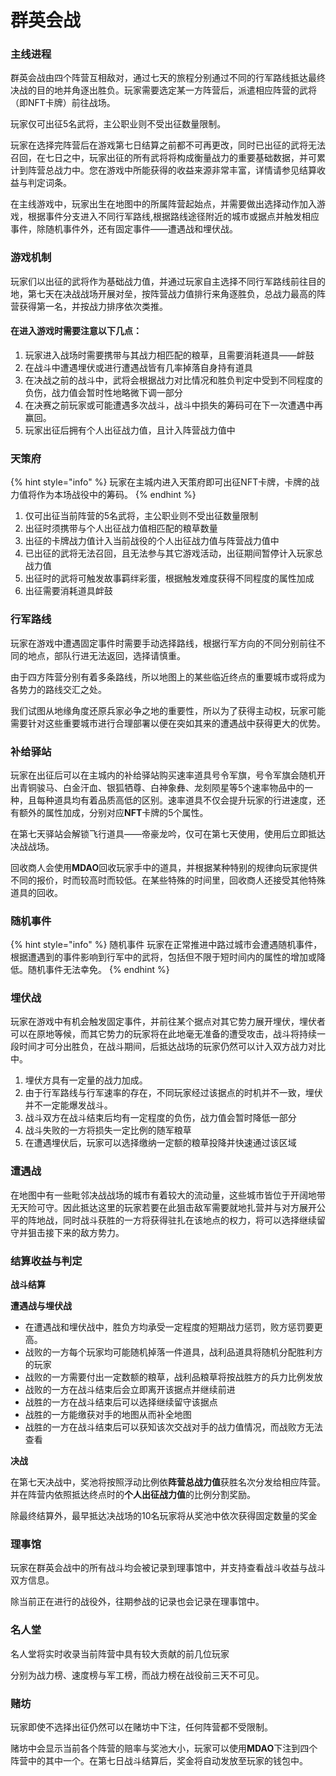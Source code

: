 # 群英会战

### **主线进程**

群英会战由四个阵营互相敌对，通过七天的旅程分别通过不同的行军路线抵达最终决战的目的地并角逐出胜负。玩家需要选定某一方阵营后，派遣相应阵营的武将（即NFT卡牌）前往战场。

玩家仅可出征5名武将，主公职业则不受出征数量限制。

玩家在选择完阵营后在游戏第七日结算之前都不可再更改，同时已出征的武将无法召回，在七日之中，玩家出征的所有武将将构成衡量战力的重要基础数据，并可累计到阵营总战力中。您在游戏中所能获得的收益来源非常丰富，详情请参见结算收益与判定词条。

在主线游戏中，玩家出生在地图中的所属阵营起始点，并需要做出选择动作加入游戏，根据事件分支进入不同行军路线,根据路线途径附近的城市或据点并触发相应事件，除随机事件外，还有固定事件——遭遇战和埋伏战。



### 游戏机制

玩家们以出征的武将作为基础战力值，并通过玩家自主选择不同行军路线前往目的地，第七天在决战战场开展对垒，按阵营战力值排行来角逐胜负，总战力最高的阵营获得第一名，并按战力排序依次类推。

#### 在进入游戏时需要注意以下几点：

1. 玩家进入战场时需要携带与其战力相匹配的粮草，且需要消耗道具——衅鼓
2. 在战斗中遭遇埋伏或进行遭遇战皆有几率掉落自身持有道具
3. 在决战之前的战斗中，武将会根据战力对比情况和胜负判定中受到不同程度的负伤，战力值会暂时性地略微下调一部分
4. 在决赛之前玩家或可能遭遇多次战斗，战斗中损失的筹码可在下一次遭遇中再赢回。
5. 玩家出征后拥有个人出征战力值，且计入阵营战力值中

### 天策府

{% hint style="info" %}
玩家在主城内进入天策府即可出征NFT卡牌，卡牌的战力值将作为本场战役中的筹码。
{% endhint %}

1. 仅可出征当前阵营的5名武将，主公职业则不受出征数量限制
2. 出征时须携带与个人出征战力值相匹配的粮草数量
3. 出征的卡牌战力值计入当前战役的个人出征战力值与阵营战力值中
4. 已出征的武将无法召回，且无法参与其它游戏活动，出征期间暂停计入玩家总战力值
5. 出征时的武将可触发故事羁绊彩蛋，根据触发难度获得不同程度的属性加成
6. 出征需要消耗道具衅鼓

### **行军路线**

玩家在游戏中遭遇固定事件时需要手动选择路线，根据行军方向的不同分别前往不同的地点，部队行进无法返回，选择请慎重。&#x20;

由于四方阵营分别有着多条路线，所以地图上的某些临近终点的重要城市或将成为各势力的路线交汇之处。

我们试图从地缘角度还原兵家必争之地的重要性，所以为了获得主动权，玩家可能需要针对这些重要城市进行合理部署以便在突如其来的遭遇战中获得更大的优势。



### 补给驿站

玩家在出征后可以在主城内的补给驿站购买速率道具号令军旗，号令军旗会随机开出青铜骏马、白金汗血、银狐牺尊、白神象彝、龙刻陨星等5个速率物品中的一种，且每种道具均有着品质高低的区别。速率道具不仅会提升玩家的行进速度，还有额外的属性加成，分别对应**NFT**卡牌的5个属性。

在第七天驿站会解锁飞行道具——帝豪龙吟，仅可在第七天使用，使用后立即抵达决战战场。

回收商人会使用**MDAO**回收玩家手中的道具，并根据某种特别的规律向玩家提供不同的报价，时而较高时而较低。在某些特殊的时间里，回收商人还接受其他特殊道具的回收。



### **随机事件**

{% hint style="info" %}
随机事件 玩家在正常推进中路过城市会遭遇随机事件，根据遭遇到的事件影响到行军中的武将，包括但不限于短时间内的属性的增加或降低。随机事件无法幸免。
{% endhint %}

### 埋伏战

玩家在游戏中有机会触发固定事件，并前往某个据点对其它势力展开埋伏，埋伏者可以在原地等候，而其它势力的玩家将在此地毫无准备的遭受攻击，战斗将持续一段时间才可分出胜负，在战斗期间，后抵达战场的玩家仍然可以计入双方战力对比中。

1. 埋伏方具有一定量的战力加成。
2. 由于行军路线与行军速率的存在，不同玩家经过该据点的时机并不一致，埋伏并不一定能爆发战斗。
3. 战斗双方在战斗结束后均有一定程度的负伤，战力值会暂时降低一部分
4. 战斗失败的一方将损失一定比例的随军粮草
5. 在遭遇埋伏后，玩家可以选择缴纳一定额的粮草投降并快速通过该区域

### 遭遇战

在地图中有一些毗邻决战战场的城市有着较大的流动量，这些城市皆位于开阔地带无天险可守。因此抵达这里的玩家若要在此狙击敌军需要就地扎营并与对方展开公平的阵地战，同时战斗获胜的一方将获得驻扎在该地点的权力，将可以选择继续留守并狙击接下来的敌方势力。



### **结算收益与判定**

**战斗结算**

**遭遇战与埋伏战**

* 在遭遇战和埋伏战中，胜负方均承受一定程度的短期战力惩罚，败方惩罚要更高。
* 战败的一方每个玩家均可能随机掉落一件道具，战利品道具将随机分配胜利方的玩家
* 战败的一方需要付出一定数额的粮草，战利品粮草将按战胜方的兵力比例发放
* 战败的一方在战斗结束后会立即离开该据点并继续前进
* 战胜的一方在战斗结束后可以选择继续留守该据点
* 战胜的一方能缴获对手的地图从而补全地图
* 战胜的一方在战斗结束后可以获知该次交战对手的战力值情况，而战败方无法查看

**决战**

在第七天决战中，奖池将按照浮动比例依**阵营总战力值**获胜名次分发给相应阵营。并在阵营内依照抵达终点时的**个人出征战力值**的比例分割奖励。

除最终结算外，最早抵达决战场的10名玩家将从奖池中依次获得固定数量的奖金



### 理事馆

玩家在群英会战中的所有战斗均会被记录到理事馆中，并支持查看战斗收益与战斗双方信息。

除当前正在进行的战役外，往期参战的记录也会记录在理事馆中。



### **名人堂**

名人堂将实时收录当前阵营中具有较大贡献的前几位玩家

分别为战力榜、速度榜与军工榜，而战力榜在战役前三天不可见。



### 赌坊

玩家即使不选择出征仍然可以在赌坊中下注，任何阵营都不受限制。

赌坊中会显示当前各个阵营的赔率与奖池大小，玩家可以使用**MDAO**下注到四个阵营中的其中一个。在第七日战斗结算后，奖金将自动发放至玩家的钱包中。
